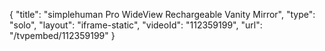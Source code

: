 {
    "title": "simplehuman Pro WideView Rechargeable Vanity Mirror",
    "type": "solo",
    "layout": "iframe-static",
    "videoId": "112359199",
    "url": "\/tvpembed\/112359199"
}